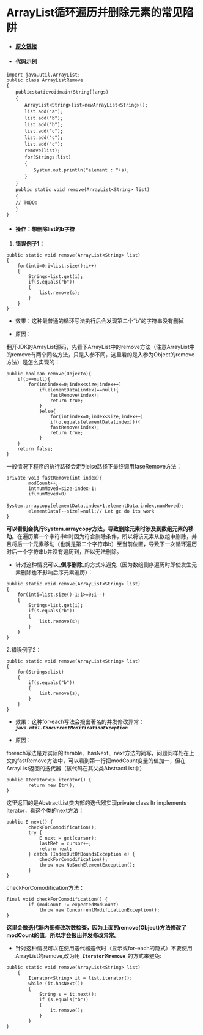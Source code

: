 # ArrayList循环遍历并删除元素的常见陷阱

* #### [原文链接](https://www.cnblogs.com/huangjinyong/p/9455163.html)
* #### 代码示例

```
import java.util.ArrayList;
public class ArrayListRemove
{
　　publicstaticvoidmain(String[]args)
　　{
　　　　ArrayList<String>list=newArrayList<String>();
　　　　list.add("a");
　　　　list.add("b");
　　　　list.add("b");
　　　　list.add("c");
　　　　list.add("c");
　　　　list.add("c");
　　　　remove(list);
　　　　for(Strings:list)
　　　　{
　　　　　　System.out.println("element : "+s);
　　　　}
　　}
　　public static void remove(ArrayList<String> list)
　　{
　　// TODO:
　　}
}
```

* #### 操作：想删除list的b字符

1. **错误例子1：**

```
public static void remove(ArrayList<String> list)
{
    for(inti=0;i<list.size();i++)
    {
        Strings=list.get(i);
        if(s.equals("b"))
        {
            list.remove(s);
        }
    }
}
```

* 效果：这种最普通的循环写法执行后会发现第二个“b”的字符串没有删掉

* 原因：

翻开JDK的ArrayList源码，先看下ArrayList中的remove方法（注意ArrayList中的remove有两个同名方法，只是入参不同，这里看的是入参为Object的remove方法）是怎么实现的：

```
public boolean remove(Objecto){
    if(o==null){
        for(intindex=0;index<size;index++)
            if(elementData[index]==null){
                fastRemove(index);
                return true;
            }
            }else{
                for(intindex=0;index<size;index++)
                if(o.equals(elementData[index])){
                fastRemove(index);
                return true;
            }
    }
    return false;
}
```

一般情况下程序的执行路径会走到else路径下最终调用faseRemove方法：

```
private void fastRemove(int index){
        modCount++;
        intnumMoved=size-index-1;
        if(numMoved>0)             
        　　System.arraycopy(elementData,index+1,elementData,index,numMoved);
        elementData[--size]=null;// Let gc do its work
}
```

**可以看到会执行System.arraycopy方法，导致删除元素时涉及到数组元素的移动**。在遍历第一个字符串b时因为符合删除条件，所以将该元素从数组中删除，并且将后一个元素移动（也就是第二个字符串b）至当前位置，导致下一次循环遍历时后一个字符串b并没有遍历到，所以无法删除。

* 针对这种情况可以_**倒序删除**_的方式来避免（因为数组倒序遍历时即使发生元素删除也不影响后序元素遍历）：

```
public static void remove(ArrayList<String> list)
{
    for(inti=list.size()-1;i>=0;i--)
    {
        Strings=list.get(i);
        if(s.equals("b"))
        {
            list.remove(s);
        }
    }
}
```

2.错误例子2：

```
public static void remove(ArrayList<String> list)
{
    for(Strings:list)
    {
        if(s.equals("b"))
        {
            list.remove(s);
        }
    }
}
```

* 效果：这种for-each写法会报出著名的并发修改异常：_**`java.util.ConcurrentModificationException`**_

* 原因：

foreach写法是对实际的Iterable、hasNext、next方法的简写，问题同样处在上文的fastRemove方法中，可以看到第一行把modCount变量的值加一，但在ArrayList返回的迭代器（该代码在其父类AbstractList中）

```
public Iterator<E> iterator() {
        return new Itr();
}
```

这里返回的是AbstractList类内部的迭代器实现private class Itr implements Iterator，看这个类的next方法：

```
public E next() {
        checkForComodification();
        try {
            E next = get(cursor);
            lastRet = cursor++;
            return next;
        } catch (IndexOutOfBoundsException e) {
            checkForComodification();
            throw new NoSuchElementException();
        }
}
```

checkForComodification方法：

```
final void checkForComodification() {
        if (modCount != expectedModCount)
            throw new ConcurrentModificationException();
}
```

**这里会做迭代器内部修改次数检查，因为上面的remove\(Object\)方法修改了modCount的值，所以才会报出并发修改异常。**

* 针对这种情况可以在使用迭代器迭代时（显示或for-each的隐式）不要使用ArrayList的remove,改为用_**`Iterator的remove`**_的方式来避免:

```
public static void remove(ArrayList<String> list) 
    {
        Iterator<String> it = list.iterator();
        while (it.hasNext()) 
        {
            String s = it.next();
            if (s.equals("b")) 
            {
                it.remove();
            }
        }
}
```











